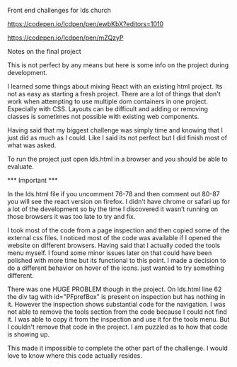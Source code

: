 Front end challenges for lds church

https://codepen.io/lcdpen/pen/ewbKbX?editors=1010

https://codepen.io/lcdpen/pen/mZQzyP

Notes on the final project

This is not perfect by any means but here is some info on the project during development.

I learned some things about mixing React with an existing html project. Its not as easy as starting a fresh project. There are a lot of things that don't work when attempting to use multiple dom containers
in one project. Especially with CSS. Layouts can be difficult and adding or removing classes is sometimes not possible with existing web components.

Having said that my biggest challenge was simply time and knowing that I just did as much as I could. Like I said its not perfect but I did finish most of what was asked.  

To run the project just open lds.html in a browser and you should be able to evaluate.
    
*** Important ***  

In the lds.html file if you uncomment 76-78 and then comment out 80-87 you will see the react version on firefox. I didn’t have chrome or safari up for a lot of the development so by the time I discovered it wasn’t running on those browsers it was too late to try and fix. 

I took most of the code from a page inspection and then copied some of the external css files. I noticed most of the code was available if I opened the website on different browsers. Having said that I actually coded the tools menu myself. I found some minor issues later on that could have been polished with more time but its functional to this point. I made a decision to do a different behavior on hover of the icons. just wanted to try something different.

There was one HUGE PROBLEM though in the project. On lds.html line 62 the div tag with id="PFprefBox" is present on inspection but has nothing in it. However the inspection shows substantial code for the navigation. I was not able to remove the tools section from the code because I could not find it. I was able to copy it from the inspection and use it for the tools menu. But I couldn't remove that code in the project. I am puzzled as to how that code is showing up.

This made it impossible to complete the other part of the challenge. I would love to know where this code actually resides.
